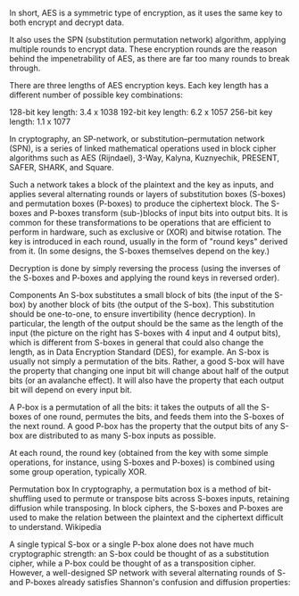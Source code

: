 In short, AES is a symmetric type of encryption, as it uses the same key to both encrypt and decrypt data.

It also uses the SPN (substitution permutation network) algorithm, applying multiple rounds to encrypt data. These encryption rounds are the reason behind the impenetrability of AES, as there are far too many rounds to break through.

There are three lengths of AES encryption keys. Each key length has a different number of possible key combinations:

128-bit key length: 3.4 x 1038
192-bit key length: 6.2 x 1057
256-bit key length: 1.1 x 1077

In cryptography, an SP-network, or substitution–permutation network (SPN), is a series of linked mathematical operations used in block cipher algorithms such as AES (Rijndael), 3-Way, Kalyna, Kuznyechik, PRESENT, SAFER, SHARK, and Square.

Such a network takes a block of the plaintext and the key as inputs, and applies several alternating rounds or layers of substitution boxes (S-boxes) and permutation boxes (P-boxes) to produce the ciphertext block. The S-boxes and P-boxes transform (sub-)blocks of input bits into output bits. It is common for these transformations to be operations that are efficient to perform in hardware, such as exclusive or (XOR) and bitwise rotation. The key is introduced in each round, usually in the form of "round keys" derived from it. (In some designs, the S-boxes themselves depend on the key.)

Decryption is done by simply reversing the process (using the inverses of the S-boxes and P-boxes and applying the round keys in reversed order).

Components
An S-box substitutes a small block of bits (the input of the S-box) by another block of bits (the output of the S-box). This substitution should be one-to-one, to ensure invertibility (hence decryption). In particular, the length of the output should be the same as the length of the input (the picture on the right has S-boxes with 4 input and 4 output bits), which is different from S-boxes in general that could also change the length, as in Data Encryption Standard (DES), for example. An S-box is usually not simply a permutation of the bits. Rather, a good S-box will have the property that changing one input bit will change about half of the output bits (or an avalanche effect). It will also have the property that each output bit will depend on every input bit.


A P-box is a permutation of all the bits: it takes the outputs of all the S-boxes of one round, permutes the bits, and feeds them into the S-boxes of the next round. A good P-box has the property that the output bits of any S-box are distributed to as many S-box inputs as possible.

At each round, the round key (obtained from the key with some simple operations, for instance, using S-boxes and P-boxes) is combined using some group operation, typically XOR.

Permutation box
In cryptography, a permutation box is a method of bit-shuffling used to permute or transpose bits across S-boxes inputs, retaining diffusion while transposing. In block ciphers, the S-boxes and P-boxes are used to make the relation between the plaintext and the ciphertext difficult to understand. Wikipedia

A single typical S-box or a single P-box alone does not have much cryptographic strength: an S-box could be thought of as a substitution cipher, while a P-box could be thought of as a transposition cipher. However, a well-designed SP network with several alternating rounds of S- and P-boxes already satisfies Shannon's confusion and diffusion properties:



